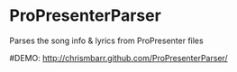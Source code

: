 ProPresenterParser
==================

Parses the song info &amp; lyrics from ProPresenter files


#DEMO: http://chrismbarr.github.com/ProPresenterParser/
